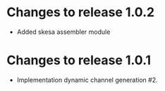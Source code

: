 # Changes to release 1.0.2

- Added skesa assembler module

# Changes to release 1.0.1

- Implementation dynamic channel generation #2.